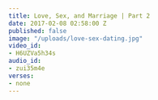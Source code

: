 ```yaml
---
title: Love, Sex, and Marriage | Part 2
date: 2017-02-08 02:58:00 Z
published: false
image: "/uploads/love-sex-dating.jpg"
video_id:
- H6UZVa5h34s
audio_id:
- zui35m4e
verses:
- none
---
```


